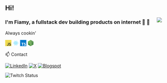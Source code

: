 ## Hi!  



 <a href="https://github.com/FiammaMuscari/github-readme-stats" ><img align="right" src="https://github-readme-stats.vercel.app/api/top-langs/?username=FiammaMuscari&layout=compact&theme=material-palenight&hide_border=true" /></a>
###   I'm Fiamy, a fullstack dev building products on internet 🔭 🌱 
Always cookin' 
  
<code><img height="20" alt="javascript" src="https://raw.githubusercontent.com/github/explore/80688e429a7d4ef2fca1e82350fe8e3517d3494d/topics/javascript/javascript.png"></code>
<code><img height="20" alt="react" src="https://raw.githubusercontent.com/github/explore/80688e429a7d4ef2fca1e82350fe8e3517d3494d/topics/react/react.png"></code>
<code><img height="20" alt="typescript" src="https://raw.githubusercontent.com/github/explore/80688e429a7d4ef2fca1e82350fe8e3517d3494d/topics/typescript/typescript.png"></code>
<code><img height="20" alt="nodejs" src="https://raw.githubusercontent.com/github/explore/80688e429a7d4ef2fca1e82350fe8e3517d3494d/topics/nodejs/nodejs.png"></code> 

📫 Contact 
 

[![LinkedIn](https://img.shields.io/badge/LinkedIn-8A2BE2?style=for-the-badge&logo=linkedin&logoColor=white)](https://www.linkedin.com/in/fiamma-muscari/)
[![X](https://img.shields.io/badge/X-8A2BE2?style=for-the-badge&logo=twitter&logoColor=Black)](https://www.twitter.com/__fiamy/)
[![Blogspot](https://img.shields.io/badge/Blog-8A2BE2?style=for-the-badge&logo=blogger&logoColor=white)](http://myblogspot.vercel.app)

![Twitch Status](https://img.shields.io/twitch/status/ninfuwu)


 



 


